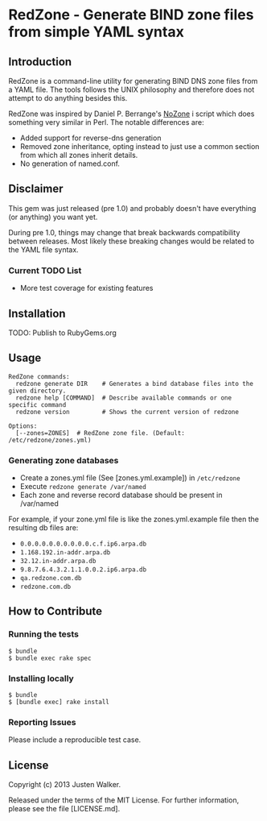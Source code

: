 # RedZone - Generate BIND zone files from simple YAML syntax

Introduction
------------

RedZone is a command-line utility for generating BIND DNS zone files from a YAML file. The tools follows the
UNIX philosophy and therefore does not attempt to do anything besides this.

RedZone was inspired by Daniel P. Berrange's [NoZone](http://search.cpan.org/~danberr/NoZone-1.0/lib/NoZone.pm) i
script which does something very similar in Perl.
The notable differences are:
 - Added support for reverse-dns generation
 - Removed zone inheritance, opting instead to just
   use a common section from which all zones inherit details.
 - No generation of named.conf.

Disclaimer
----------

This gem was just released (pre 1.0) and probably doesn't have everything (or anything) you want yet.

During pre 1.0, things may change that break backwards compatibility between releases. Most likely these breaking
changes would be related to the YAML file syntax.

### Current TODO List

- More test coverage for existing features

Installation
------------

TODO: Publish to RubyGems.org

Usage
-----

```
RedZone commands:
  redzone generate DIR    # Generates a bind database files into the given directory.
  redzone help [COMMAND]  # Describe available commands or one specific command
  redzone version         # Shows the current version of redzone

Options:
  [--zones=ZONES]  # RedZone zone file. (Default: /etc/redzone/zones.yml)
```

### Generating zone databases

- Create a zones.yml file (See [zones.yml.example]) in `/etc/redzone`
- Execute `redzone generate /var/named`
- Each zone and reverse record database should be present in /var/named

For example, if your zone.yml file is like the zones.yml.example file
then the resulting db files are:
- `0.0.0.0.0.0.0.0.0.0.c.f.ip6.arpa.db`
- `1.168.192.in-addr.arpa.db`
- `32.12.in-addr.arpa.db`
- `9.8.7.6.4.3.2.1.1.0.0.2.ip6.arpa.db`
- `qa.redzone.com.db`
- `redzone.com.db`

How to Contribute
-----------------

### Running the tests

    $ bundle
    $ bundle exec rake spec

### Installing locally

    $ bundle
    $ [bundle exec] rake install

### Reporting Issues

Please include a reproducible test case.

License
-------

Copyright (c) 2013 Justen Walker.

Released under the terms of the MIT License. For further information, please see the file [LICENSE.md].
